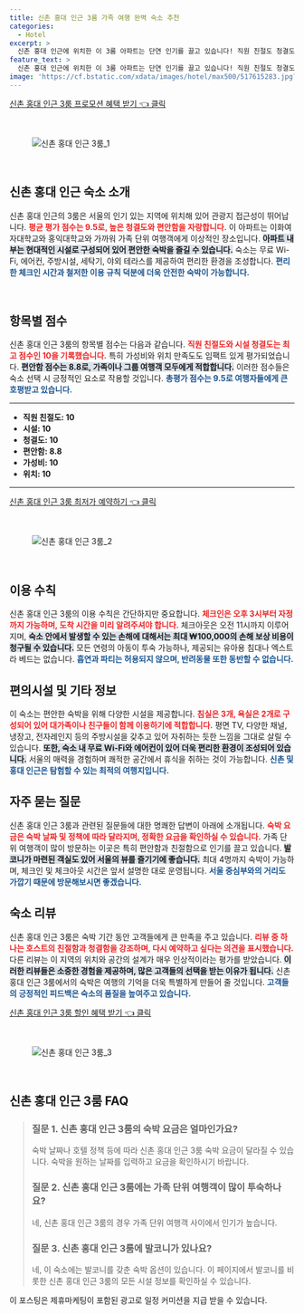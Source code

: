 ```yaml
---
title: 신촌 홍대 인근 3룸 가족 여행 완벽 숙소 추천
categories:
  - Hotel
excerpt: >
  신촌 홍대 인근에 위치한 이 3룸 아파트는 단연 인기를 끌고 있습니다! 직원 친절도 청결도 시설 모두 만점을 기록하고 가성비와 위치 또한 최고! 서울의 중심에서 가족이나 친구들과 완벽한 휴식을 즐겨보세요.
feature_text: >
  신촌 홍대 인근에 위치한 이 3룸 아파트는 단연 인기를 끌고 있습니다! 직원 친절도 청결도 시설 모두 만점을 기록하고 가성비와 위치 또한 최고! 서울의 중심에서 가족이나 친구들과 완벽한 휴식을 즐겨보세요.
image: 'https://cf.bstatic.com/xdata/images/hotel/max500/517615283.jpg?k=ce7481323e20b58fdf6d807265a523231560b43e13df4607a106319ef7cebda8&o=&hp=1'
---
```


<p><a class="modoo-button" href="https://tinyurl.com/2bdw9wr8" rel="nofollow noopener">신촌 홍대 인근 3룸 프로모션 혜택 받기 👈 클릭</a></p><br/>
<figure class="image"><img alt="신촌 홍대 인근 3룸_1" src="https://cf.bstatic.com/xdata/images/hotel/max1024x768/517615155.jpg?k=5f047cf51a8ede86dbf5ac020c2bbd13b1d94921e2059a4146660bc3dfb84b89&amp;o=&amp;hp=1"/></figure><br/>

<h2 data-ke-size="size26" id="신촌-홍대-숙소-소개">신촌 홍대 인근 숙소 소개</h2>
<p data-ke-size="size16">신촌 홍대 인근의 3룸은 서울의 인기 있는 지역에 위치해 있어 관광지 접근성이 뛰어납니다. <b><span style="color: #ee2323;">평균 평가 점수는 9.5로, 높은 청결도와 편안함을 자랑합니다.</span></b> 이 아파트는 이화여자대학교와 홍익대학교와 가까워 가족 단위 여행객에게 이상적인 장소입니다. <b><span style="background-color: #21538527;">아파트 내부는 현대적인 시설로 구성되어 있어 편안한 숙박을 즐길 수 있습니다.</span></b> 숙소는 무료 Wi-Fi, 에어컨, 주방시설, 세탁기, 야외 테라스를 제공하여 편리한 환경을 조성합니다. <b><span style="color: #1a5490;">편리한 체크인 시간과 철저한 이용 규칙 덕분에 더욱 안전한 숙박이 가능합니다.</span></b></p>
<p data-ke-size="size16"> </p>
<h2 data-ke-size="size23" id="신촌-홍대-항목별-점수">항목별 점수</h2>
<p data-ke-size="size16">신촌 홍대 인근 3룸의 항목별 점수는 다음과 같습니다. <b><span style="color: #ee2323;">직원 친절도와 시설 청결도는 최고 점수인 10을 기록했습니다.</span></b> 특히 가성비와 위치 만족도도 임팩트 있게 평가되었습니다. <b><span style="background-color: #21538527;">편안함 점수는 8.8로, 가족이나 그룹 여행객 모두에게 적합합니다.</span></b> 이러한 점수들은 숙소 선택 시 긍정적인 요소로 작용할 것입니다. <b><span style="color: #1a5490;">총평가 점수는 9.5로 여행자들에게 큰 호평받고 있습니다.</span></b></p>
<hr contenteditable="false" data-ke-style="style5" data-ke-type="horizontalRule"/>
<ul data-ke-list-type="disc" style="list-style-type: disc;">
<li><b>직원 친절도: 10</b></li>
<li><b>시설: 10</b></li>
<li><b>청결도: 10</b></li>
<li><b>편안함: 8.8</b></li>
<li><b>가성비: 10</b></li>
<li><b>위치: 10</b></li>
</ul>
<hr contenteditable="false" data-ke-style="style5" data-ke-type="horizontalRule"/>
<p><a class="modoo-button" href="https://tinyurl.com/2bdw9wr8" rel="nofollow noopener">신촌 홍대 인근 3룸 최저가 예약하기 👈 클릭</a></p><br/>
<figure class="image"><img alt="신촌 홍대 인근 3룸_2" src="https://cf.bstatic.com/xdata/images/hotel/max500/517615283.jpg?k=ce7481323e20b58fdf6d807265a523231560b43e13df4607a106319ef7cebda8&amp;o=&amp;hp=1"/></figure><br/>
<h2 data-ke-size="size23" id="신촌-홍대-이용-수칙">이용 수칙</h2>
<p data-ke-size="size16">신촌 홍대 인근 3룸의 이용 수칙은 간단하지만 중요합니다. <b><span style="color: #ee2323;">체크인은 오후 3시부터 자정까지 가능하며, 도착 시간을 미리 알려주셔야 합니다.</span></b> 체크아웃은 오전 11시까지 이루어지며, <b><span style="background-color: #21538527;">숙소 안에서 발생할 수 있는 손해에 대해서는 최대 ₩100,000의 손해 보상 비용이 청구될 수 있습니다.</span></b> 모든 연령의 아동이 투숙 가능하나, 제공되는 유아용 침대나 엑스트라 베드는 없습니다. <b><span style="color: #1a5490;">흡연과 파티는 허용되지 않으며, 반려동물 또한 동반할 수 없습니다.</span></b></p>
<h2 data-ke-size="size23" id="신촌-홍대-편의시설-정보">편의시설 및 기타 정보</h2>
<p data-ke-size="size16">이 숙소는 편안한 숙박을 위해 다양한 시설을 제공합니다. <b><span style="color: #ee2323;">침실은 3개, 욕실은 2개로 구성되어 있어 대가족이나 친구들이 함께 이용하기에 적합합니다.</span></b> 평면 TV, 다양한 채널, 냉장고, 전자레인지 등의 주방시설을 갖추고 있어 자취하는 듯한 느낌을 그대로 살릴 수 있습니다. <b><span style="background-color: #21538527;">또한, 숙소 내 무료 Wi-Fi와 에어컨이 있어 더욱 편리한 환경이 조성되어 있습니다.</span></b> 서울의 매력을 경험하며 쾌적한 공간에서 휴식을 취하는 것이 가능합니다. <b><span style="color: #1a5490;">신촌 및 홍대 인근은 탐험할 수 있는 최적의 여행지입니다.</span></b></p>
<h2 data-ke-size="size23" id="신촌-홍대-자주-묻는-질문">자주 묻는 질문</h2>
<p data-ke-size="size16">신촌 홍대 인근 3룸과 관련된 질문들에 대한 명쾌한 답변이 아래에 소개됩니다. <b><span style="color: #ee2323;">숙박 요금은 숙박 날짜 및 정책에 따라 달라지며, 정확한 요금을 확인하실 수 있습니다.</span></b> 가족 단위 여행객이 많이 방문하는 이곳은 특히 편안함과 친절함으로 인기를 끌고 있습니다. <b><span style="background-color: #21538527;">발코니가 마련된 객실도 있어 서울의 뷰를 즐기기에 좋습니다.</span></b> 최대 4명까지 숙박이 가능하며, 체크인 및 체크아웃 시간은 앞서 설명한 대로 운영됩니다. <b><span style="color: #1a5490;">서울 중심부와의 거리도 가깝기 때문에 방문해보시면 좋겠습니다.</span></b></p>
<h2 data-ke-size="size23" id="신촌-홍대-숙소-리뷰">숙소 리뷰</h2>
<p data-ke-size="size16">신촌 홍대 인근 3룸은 숙박 기간 동안 고객들에게 큰 만족을 주고 있습니다. <b><span style="color: #ee2323;">리뷰 중 하나는 호스트의 친절함과 청결함을 강조하며, 다시 예약하고 싶다는 의견을 표시했습니다.</span></b> 다른 리뷰는 이 지역의 위치와 공간의 설계가 매우 인상적이라는 평가를 받았습니다. <b><span style="background-color: #21538527;">이러한 리뷰들은 소중한 경험을 제공하며, 많은 고객들의 선택을 받는 이유가 됩니다.</span></b> 신촌 홍대 인근 3룸에서의 숙박은 여행의 기억을 더욱 특별하게 만들어 줄 것입니다. <b><span style="color: #1a5490;">고객들의 긍정적인 피드백은 숙소의 품질을 높여주고 있습니다.</span></b></p>

<p><a class="modoo-button" href="https://tinyurl.com/2bdw9wr8" rel="nofollow noopener">신촌 홍대 인근 3룸 할인 혜택 받기 👈 클릭</a></p><br>

<figure class="image"><img src="https://cf.bstatic.com/xdata/images/hotel/max500/517615349.jpg?k=36c4551fb47d16472afb0cb05c0cae5afedb70ae68f3db8677409ace016329ae&o=&hp=1" alt="신촌 홍대 인근 3룸_3"></figure><br>
<h2 id="신촌 홍대 인근 3룸_FAQ">신촌 홍대 인근 3룸 FAQ</h2>
<div itemscope="" itemtype="https://schema.org/FAQPage"> 
<blockquote> 
<div itemscope="" itemprop="mainEntity" itemtype="https://schema.org/Question"> 
<h3 id="질문_1" itemprop="name">질문 1. 신촌 홍대 인근 3룸의 숙박 요금은 얼마인가요?</h3> 
<div itemscope="" itemprop="acceptedAnswer" itemtype="https://schema.org/Answer"> 
<span itemprop="text"> 
<p>숙박 날짜나 호텔 정책 등에 따라 신촌 홍대 인근 3룸 숙박 요금이 달라질 수 있습니다. 숙박을 원하는 날짜를 입력하고 요금을 확인하시기 바랍니다.</p> 
</span> 
</div> 
</div> 

<div itemscope="" itemprop="mainEntity" itemtype="https://schema.org/Question"> 
<h3 id="질문_2" itemprop="name">질문 2. 신촌 홍대 인근 3룸에는 가족 단위 여행객이 많이 투숙하나요?</h3> 
<div itemscope="" itemprop="acceptedAnswer" itemtype="https://schema.org/Answer"> 
<span itemprop="text"> 
<p>네, 신촌 홍대 인근 3룸의 경우 가족 단위 여행객 사이에서 인기가 높습니다.</p> 
</span> 
</div> 
</div> 

<div itemscope="" itemprop="mainEntity" itemtype="https://schema.org/Question"> 
<h3 id="질문_3" itemprop="name">질문 3. 신촌 홍대 인근 3룸에 발코니가 있나요?</h3> 
<div itemscope="" itemprop="acceptedAnswer" itemtype="https://schema.org/Answer"> 
<span itemprop="text"> 
<p>네, 이 숙소에는 발코니를 갖춘 숙박 옵션이 있습니다. 이 페이지에서 발코니를 비롯한 신촌 홍대 인근 3룸의 모든 시설 정보를 확인하실 수 있습니다.</p> 
</span> 
</div> 
</div> 
</blockquote> 
</div><p>이 포스팅은 제휴마케팅이 포함된 광고로 일정 커미션을 지급 받을 수 있습니다.</p>

